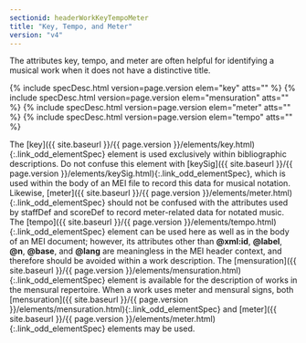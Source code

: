 ```yaml
---
sectionid: headerWorkKeyTempoMeter
title: "Key, Tempo, and Meter"
version: "v4"
---
```




The attributes key, tempo, and meter are often helpful for identifying a musical work
when
it does not have a distinctive title.



{% include specDesc.html version=page.version elem="key" atts="" %}
{% include specDesc.html version=page.version elem="mensuration" atts="" %}
{% include specDesc.html version=page.version elem="meter" atts="" %}
{% include specDesc.html version=page.version elem="tempo" atts="" %}



The [key]({{ site.baseurl }}/{{ page.version }}/elements/key.html){:.link_odd_elementSpec} element is used exclusively within bibliographic
descriptions. Do not confuse this element with [keySig]({{ site.baseurl }}/{{ page.version }}/elements/keySig.html){:.link_odd_elementSpec}, which is used
within the body of an MEI file to record this data for musical notation. Likewise,
[meter]({{ site.baseurl }}/{{ page.version }}/elements/meter.html){:.link_odd_elementSpec} should not be confused with the attributes used by staffDef and
scoreDef to record meter-related data for notated music. The [tempo]({{ site.baseurl }}/{{ page.version }}/elements/tempo.html){:.link_odd_elementSpec}
element can be used here as well as in the body of an MEI document; however, its attributes
other than **@xml:id**, **@label**, **@n**, **@base**, and
**@lang** are meaningless in the MEI header context, and therefore should be avoided
within a work description. The [mensuration]({{ site.baseurl }}/{{ page.version }}/elements/mensuration.html){:.link_odd_elementSpec} element is available for
the description of works in the mensural repertoire. When a work uses meter and mensural
signs, both [mensuration]({{ site.baseurl }}/{{ page.version }}/elements/mensuration.html){:.link_odd_elementSpec} and [meter]({{ site.baseurl }}/{{ page.version }}/elements/meter.html){:.link_odd_elementSpec} elements may
be used.

